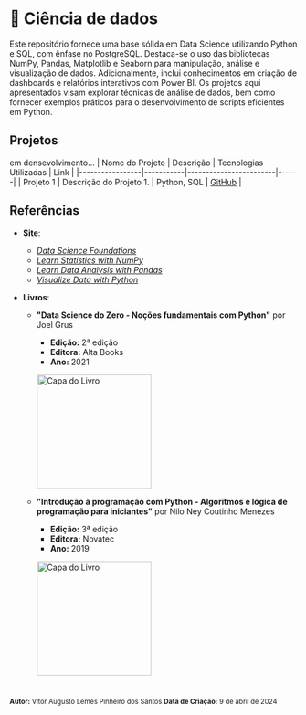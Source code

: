 # 📘 Ciência de dados

Este repositório fornece uma base sólida em Data Science utilizando Python e SQL, com ênfase no PostgreSQL. Destaca-se o uso das bibliotecas NumPy, Pandas, Matplotlib e Seaborn para manipulação, análise e visualização de dados. Adicionalmente, inclui conhecimentos em criação de dashboards e relatórios interativos com Power BI. Os projetos aqui apresentados visam explorar técnicas de análise de dados, bem como fornecer exemplos práticos para o desenvolvimento de scripts eficientes em Python.

## Projetos
em densevolvimento...
| Nome do Projeto | Descrição | Tecnologias Utilizadas | Link |
|-----------------|-----------|------------------------|------|
| Projeto 1       | Descrição do Projeto 1.            | Python, SQL      | [GitHub](https://github.com/usuario/projeto1) |


## Referências
- **Site**:
    - [*Data Science Foundations*](https://www.codecademy.com/enrolled/paths/data-science-foundations)
    - [*Learn Statistics with NumPy*](https://www.codecademy.com/enrolled/courses/intro-statistics-numpy)
    - [*Learn Data Analysis with Pandas*](https://www.codecademy.com/enrolled/courses/data-processing-pandas)
    - [*Visualize Data with Python*](https://www.codecademy.com/enrolled/paths/visualize-data-with-python)
    
- **Livros**:
  - **"Data Science do Zero - Noções fundamentais com Python"** por Joel Grus
    - **Edição:** 2ª edição
    - **Editora:** Alta Books
    - **Ano:** 2021
    <p align="left">
      <img src="https://github.com/vitorAugusto2/arquivos-de-estudo/assets/131685750/ee567fe5-e068-4c9d-99ba-e69a86e624dd" alt="Capa do Livro" width="200">
    </p>


  - **"Introdução à programação com Python - Algoritmos e lógica de programação para iniciantes"** por Nilo Ney Coutinho Menezes
    - **Edição:** 3ª edição
    - **Editora:** Novatec
    - **Ano:** 2019
    <p align="left">
      <img src="https://github.com/vitorAugusto2/arquivos-de-estudo/assets/131685750/77500055-b478-4c63-bf21-ce718aa12a41" alt="Capa do Livro" width="200">
    </p>

#

<sub>
    <strong>Autor:</strong> Vitor Augusto Lemes Pinheiro dos Santos
    <strong>Data de Criação:</strong> 9 de abril de 2024
</sub>
